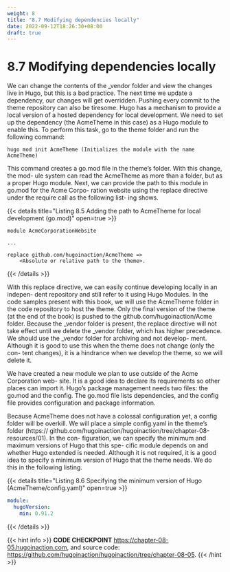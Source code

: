 ```yaml
---
weight: 8
title: "8.7 Modifying dependencies locally"
date: 2022-09-12T18:26:30+08:00
draft: true
---
```


# 8.7 Modifying dependencies locally

We can change the contents of the _vendor folder and view the changes live in Hugo, but this is a bad practice. The next time we update a dependency, our changes will get overridden. Pushing every commit to the theme repository can also be tiresome. Hugo has a mechanism to provide a local version of a hosted dependency for local development. We need to set up the dependency (the AcmeTheme in this case) as a Hugo module to enable this. To perform this task, go to the theme folder and run the following command:

```shell
hugo mod init AcmeTheme (Initializes the module with the name AcmeTheme)
```

This command creates a go.mod file in the theme’s folder. With this change, the mod- ule system can read the AcmeTheme as more than a folder, but as a proper Hugo module. Next, we can provide the path to this module in go.mod for the Acme Corpo- ration website using the replace directive under the require call as the following list- ing shows.

{{< details title="Listing 8.5 Adding the path to AcmeTheme for local development (go.mod)" open=true >}}
```
module AcmeCorporationWebsite

...

replace github.com/hugoinaction/AcmeTheme =>
    <Absolute or relative path to the theme>.
```
{{< /details >}}

With this replace directive, we can easily continue developing locally in an indepen- dent repository and still refer to it using Hugo Modules. In the code samples present with this book, we will use the AcmeTheme folder in the code repository to host the theme. Only the final version of the theme (at the end of the book) is pushed to the github.com/hugoinaction/Acme folder. Because the _vendor folder is present, the replace directive will not take effect until we delete the _vendor folder, which has higher precedence. We should use the _vendor folder for archiving and not develop- ment. Although it is good to use this when the theme does not change (only the con- tent changes), it is a hindrance when we develop the theme, so we will delete it.

We have created a new module we plan to use outside of the Acme Corporation web- site. It is a good idea to declare its requirements so other places can import it. Hugo’s package management needs two files: the go.mod and the config. The go.mod file lists dependencies, and the config file provides configuration and package information.

Because AcmeTheme does not have a colossal configuration yet, a config folder will be overkill. We will place a simple config.yaml in the theme’s folder (https:// github.com/hugoinaction/hugoinaction/tree/chapter-08-resources/01). In the con- figuration, we can specify the minimum and maximum versions of Hugo that this spe- cific module depends on and whether Hugo extended is needed. Although it is not required, it is a good idea to specify a minimum version of Hugo that the theme needs. We do this in the following listing.

{{< details title="Listing 8.6 Specifying the minimum version of Hugo (AcmeTheme/config.yaml)" open=true >}}
```yaml
module: 
  hugoVersion:
    min: 0.91.2
```
{{< /details >}}

{{< hint info >}}
**CODE CHECKPOINT**    https://chapter-08-05.hugoinaction.com, and source code: https://github.com/hugoinaction/hugoinaction/tree/chapter-08-05.
{{< /hint >}}